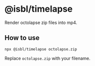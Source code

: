 # @isbl/timelapse

Render octolapse zip files into mp4.

## How to use

`npx @isbl/timelapse octolapse.zip`

Replace `octolapse.zip` with your filename.
